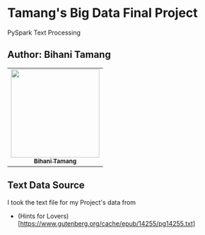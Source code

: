 # Tamang's Big Data Final Project
PySpark Text Processing

## Author: Bihani Tamang
<table>
  <tr>
   <td align="center"><a href="https://github.com/blonbihani"><img src="https://avatars.githubusercontent.com/blonbihani" width="200px;" alt=""/><br /><sub><b>Bihani Tamang</b></sub></a><br /><a href="https://github.com/blonbihani" title="Code"></a></td>
  </tr>
  </table>

## Text Data Source
I took the text file for my Project's data from 

- (Hints for Lovers)[https://www.gutenberg.org/cache/epub/14255/pg14255.txt]
